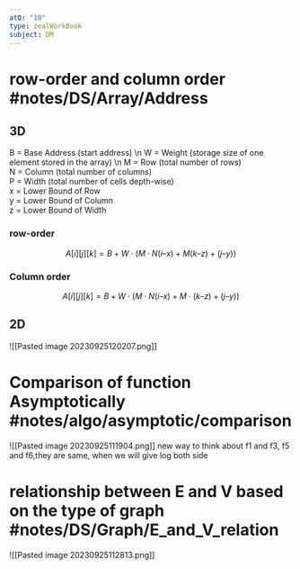 ```yaml
---
atQ: "10"
type: zealWorkBook
subject: DM
---
```


# row-order and column order #notes/DS/Array/Address 

## 3D

B = Base Address (start address)  \n
W = Weight (storage size of one element stored in the array) \n
M = Row (total number of rows)  
N = Column (total number of columns)  
P = Width (total number of cells depth-wise)  
x = Lower Bound of Row  
y = Lower Bound of Column  
z = Lower Bound of Width 

### row-order
$$A[i][j][k]= B + W\cdot(M\cdot N(i – x) + M(k – z) + (j – y))$$
### Column order
$$A[i][j][k]= B + W \cdot (M \cdot N(i – x) + M\cdot(k – z) + (j – y))$$


## 2D
![[Pasted image 20230925120207.png]]


# Comparison of function Asymptotically #notes/algo/asymptotic/comparison
![[Pasted image 20230925111904.png]] new way to think about f1 and f3, f5 and f6,they are same, when we will give log both side

#  relationship between E and V based on the type of graph #notes/DS/Graph/E_and_V_relation
 ![[Pasted image 20230925112813.png]]
